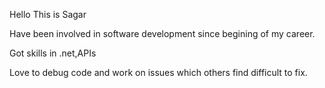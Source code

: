 Hello This is Sagar

Have been involved in software development since begining of my career. 

Got skills in .net,APIs

Love to debug code and work on issues which others find difficult to fix.

